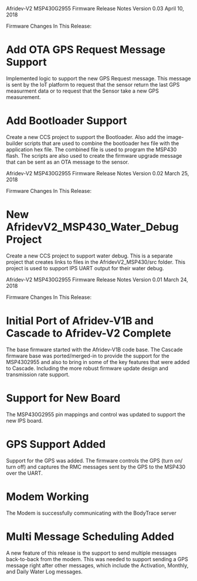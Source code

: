 
Afridev-V2 MSP430G2955 Firmware Release Notes
Version 0.03
April 10, 2018

Firmware Changes In This Release:

Add OTA GPS Request Message Support
====================================
Implemented logic to support the new GPS Request message. This message is sent by the IoT platform to request that
the sensor return the last GPS measurment data or to request that the Sensor take a new GPS measurement.

Add Bootloader Support 
=======================
Create a new CCS project to support the Bootloader. Also add the image-builder scripts that are used to combine the 
bootloader hex file with the application hex file. The combined file is used to program the MSP430 flash. The scripts 
are also used to create the firmware upgrade message that can be sent as an OTA message to the sensor.


Afridev-V2 MSP430G2955 Firmware Release Notes
Version 0.02
March 25, 2018

Firmware Changes In This Release:

New AfridevV2_MSP430_Water_Debug Project 
=========================================
Create a new CCS project to support water debug. This is a separate project that creates links to files in the 
AfridevV2_MSP430/src folder. This project is used to support IPS UART output for their water debug.


Afridev-V2 MSP430G2955 Firmware Release Notes
Version 0.01
March 24, 2018

Firmware Changes In This Release:

Initial Port of Afridev-V1B and Cascade to Afridev-V2 Complete 
===============================================================
The base firmware started with the Afridev-V1B code base. The Cascade firmware base was ported/merged-in to provide the
support for the MSP4302955 and also to bring in some of the key features that were added to Cascade. Including the more
robust firmware update design and transmission rate support.

Support for New Board
======================
The MSP430G2955 pin mappings and control was updated to support the new IPS board.

GPS Support Added 
==================
Support for the GPS was added. The firmware controls the GPS (turn on/ turn off) and captures the RMC messages sent
by the GPS to the MSP430 over the UART.

Modem Working
==================
The Modem is successfully communicating with the BodyTrace server

Multi Message Scheduling Added
===============================
A new feature of this release is the support to send multiple messages back-to-back from the modem. This was needed to
support sending a GPS message right after other messages, which include the Activation, Monthly, and Daily Water Log 
messages.

